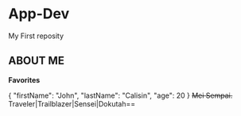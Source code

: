 # App-Dev
My First reposity
## ABOUT ME
**Favorites**

{
  "firstName": "John",
  "lastName": "Calisin",
  "age": 20
}
~~Mei Sempai.~~
Traveler|Trailblazer|Sensei|Dokutah==
